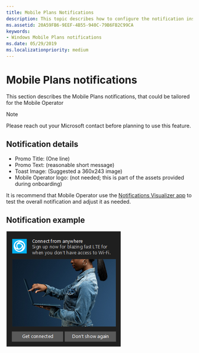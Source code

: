 ```yaml
---
title: Mobile Plans Notifications
description: This topic describes how to configure the notification ins Mobile Plans program.
ms.assetid: 20A59FB6-9EEF-4B55-940C-79B6FB2C99CA
keywords:
- Windows Mobile Plans notifications
ms.date: 05/29/2019
ms.localizationpriority: medium
---
```


<!--
This page is not declared in the toc.yml file. Table of Content
-->

# Mobile Plans notifications

This section describes the Mobile Plans notifications, that could be tailored for the Mobile Operator
> [!Note]
> Please reach out your Microsoft contact before planning to use this feature.

## Notification details

* Promo Title: (One line)
* Promo Text: (reasonable short message)
* Toast Image: (Suggested a 360x243 image)
* Mobile Operator logo: (not needed; this is part of the assets provided during onboarding)

It is recommend that Mobile Operator use the [Notifications Visualizer app](https://www.microsoft.com/store/productId/9NBLGGH5XSL1) to test the overall notification and adjust it as needed.

## Notification example

![Mobile plans notification example](images/mobile_plans_notifications.png)